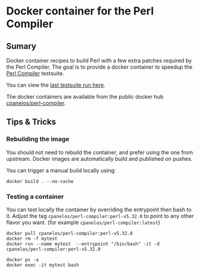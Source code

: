 # Docker container for the Perl Compiler

## Sumary

Docker container recipes to build Perl with a few extra patches required by the Perl Compiler.
The goal is to provide a docker container to speedup the [Perl Compiler](https://github.com/cpanel/perl-compiler) testsuite.

You can view the [last testsuite run here](https://github.com/cpanel/perl-compiler/actions).

The docker containers are available from the public docker hub [cpanelos/perl-compiler](https://hub.docker.com/repository/docker/cpanelos/perl-compiler/general).

## Tips & Tricks

### Rebuilding the image

You should not need to rebuild the container, and prefer using the one from upstream.
Docker images are automatically build and published on pushes.

You can trigger a manual build locally using:

    docker build . --no-cache

### Testing a container

You can test locally the container by overriding the entrypoint then bash to it.
Adjust the tag `cpanelos/perl-compiler:perl-v5.32.0` to point to any other flavor you want.
(for example `cpanelos/perl-compiler:latest`)

    docker pull cpanelos/perl-compiler:perl-v5.32.0
    docker rm -f mytest
    docker run --name mytest  --entrypoint "/bin/bash" -it -d cpanelos/perl-compiler:perl-v5.32.0

    docker ps -a
    docker exec -it mytest bash
